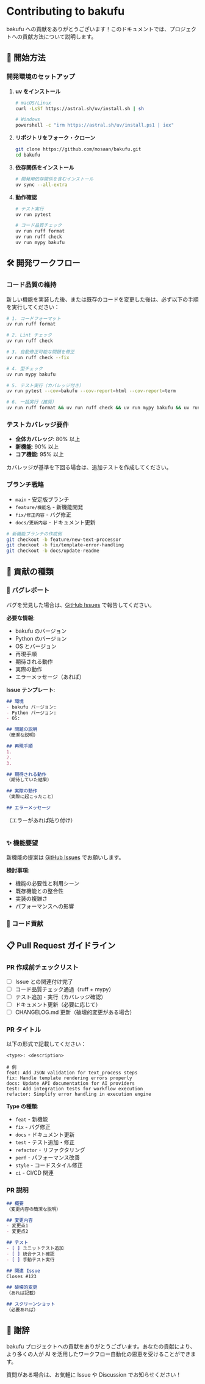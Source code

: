 # Contributing to bakufu

bakufu への貢献をありがとうございます！このドキュメントでは、プロジェクトへの貢献方法について説明します。

## 🚀 開始方法

### 開発環境のセットアップ

1. **uv をインストール**
   ```bash
   # macOS/Linux
   curl -LsSf https://astral.sh/uv/install.sh | sh
   
   # Windows
   powershell -c "irm https://astral.sh/uv/install.ps1 | iex"
   ```

2. **リポジトリをフォーク・クローン**
   ```bash
   git clone https://github.com/mosaan/bakufu.git
   cd bakufu
   ```

3. **依存関係をインストール**
   ```bash
   # 開発用依存関係を含むインストール
   uv sync --all-extra
   ```

4. **動作確認**
   ```bash
   # テスト実行
   uv run pytest
   
   # コード品質チェック
   uv run ruff format
   uv run ruff check
   uv run mypy bakufu
   ```

## 🛠️ 開発ワークフロー

### コード品質の維持

新しい機能を実装した後、または既存のコードを変更した後は、必ず以下の手順を実行してください：

```bash
# 1. コードフォーマット
uv run ruff format

# 2. Lint チェック
uv run ruff check

# 3. 自動修正可能な問題を修正
uv run ruff check --fix

# 4. 型チェック
uv run mypy bakufu

# 5. テスト実行（カバレッジ付き）
uv run pytest --cov=bakufu --cov-report=html --cov-report=term

# 6. 一括実行（推奨）
uv run ruff format && uv run ruff check && uv run mypy bakufu && uv run pytest --cov=bakufu
```

### テストカバレッジ要件

- **全体カバレッジ**: 80% 以上
- **新機能**: 90% 以上
- **コア機能**: 95% 以上

カバレッジが基準を下回る場合は、追加テストを作成してください。

### ブランチ戦略

- `main` - 安定版ブランチ
- `feature/機能名` - 新機能開発
- `fix/修正内容` - バグ修正
- `docs/更新内容` - ドキュメント更新

```bash
# 新機能ブランチの作成例
git checkout -b feature/new-text-processor
git checkout -b fix/template-error-handling
git checkout -b docs/update-readme
```

## 📝 貢献の種類

### 🐛 バグレポート

バグを発見した場合は、[GitHub Issues](https://github.com/mosaan/bakufu/issues) で報告してください。

**必要な情報**:
- bakufu のバージョン
- Python のバージョン
- OS とバージョン
- 再現手順
- 期待される動作
- 実際の動作
- エラーメッセージ（あれば）

**Issue テンプレート**:
```markdown
## 環境
- bakufu バージョン: 
- Python バージョン: 
- OS: 

## 問題の説明
（簡潔な説明）

## 再現手順
1. 
2. 
3. 

## 期待される動作
（期待していた結果）

## 実際の動作
（実際に起こったこと）

## エラーメッセージ
```
（エラーがあれば貼り付け）
```
```

### ✨ 機能要望

新機能の提案は [GitHub Issues](https://github.com/mosaan/bakufu/issues) でお願いします。

**検討事項**:
- 機能の必要性と利用シーン
- 既存機能との整合性
- 実装の複雑さ
- パフォーマンスへの影響

### 🔧 コード貢献

## 📋 Pull Request ガイドライン

### PR 作成前チェックリスト

- [ ] Issue との関連付け完了
- [ ] コード品質チェック通過（ruff + mypy）
- [ ] テスト追加・実行（カバレッジ確認）
- [ ] ドキュメント更新（必要に応じて）
- [ ] CHANGELOG.md 更新（破壊的変更がある場合）

### PR タイトル

以下の形式で記載してください：

```
<type>: <description>

# 例
feat: Add JSON validation for text_process steps
fix: Handle template rendering errors properly
docs: Update API documentation for AI providers
test: Add integration tests for workflow execution
refactor: Simplify error handling in execution engine
```

**Type の種類**:
- `feat` - 新機能
- `fix` - バグ修正
- `docs` - ドキュメント更新
- `test` - テスト追加・修正
- `refactor` - リファクタリング
- `perf` - パフォーマンス改善
- `style` - コードスタイル修正
- `ci` - CI/CD 関連

### PR 説明

```markdown
## 概要
（変更内容の簡潔な説明）

## 変更内容
- 変更点1
- 変更点2

## テスト
- [ ] ユニットテスト追加
- [ ] 統合テスト確認
- [ ] 手動テスト実行

## 関連 Issue
Closes #123

## 破壊的変更
（あれば記載）

## スクリーンショット
（必要あれば）
```

## 🙏 謝辞

bakufu プロジェクトへの貢献をありがとうございます。あなたの貢献により、より多くの人が AI を活用したワークフロー自動化の恩恵を受けることができます。

質問がある場合は、お気軽に Issue や Discussion でお知らせください！